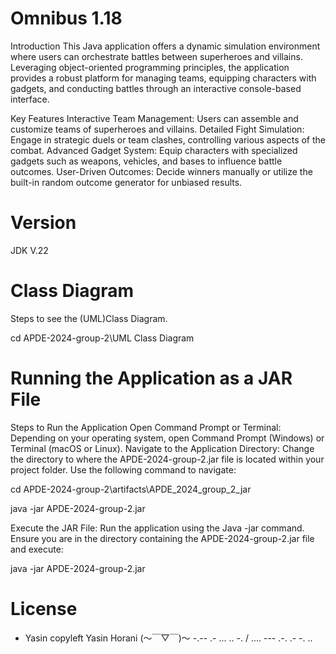 # Omnibus 1.18

Introduction
This Java application offers a dynamic simulation environment where users can orchestrate battles between superheroes and villains. Leveraging object-oriented programming principles, the application provides a robust platform for managing teams, equipping characters with gadgets, and conducting battles through an interactive console-based interface.

Key Features
Interactive Team Management: Users can assemble and customize teams of superheroes and villains.
Detailed Fight Simulation: Engage in strategic duels or team clashes, controlling various aspects of the combat.
Advanced Gadget System: Equip characters with specialized gadgets such as weapons, vehicles, and bases to influence battle outcomes.
User-Driven Outcomes: Decide winners manually or utilize the built-in random outcome generator for unbiased results.

# Version
JDK V.22

# Class Diagram
Steps to see the (UML)Class Diagram.

cd APDE-2024-group-2\UML Class Diagram

# Running the Application as a JAR File
Steps to Run the Application
Open Command Prompt or Terminal: Depending on your operating system, open Command Prompt (Windows) or Terminal (macOS or Linux).
Navigate to the Application Directory: Change the directory to where the APDE-2024-group-2.jar
file is located within your project folder. Use the following command to navigate:

cd APDE-2024-group-2\artifacts\APDE_2024_group_2_jar

java -jar APDE-2024-group-2.jar

Execute the JAR File: Run the application using the Java -jar command. Ensure you are in the directory containing the APDE-2024-group-2.jar file and execute:

java -jar APDE-2024-group-2.jar

# License
- Yasin
copyleft Yasin Horani (～￣▽￣)～  -.-- .- ... .. -. / .... --- .-. .- -. ..